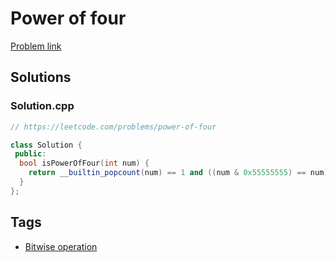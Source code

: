 # Power of four

[Problem link](https://leetcode.com/problems/power-of-four)

## Solutions


### Solution.cpp
```cpp
// https://leetcode.com/problems/power-of-four

class Solution {
 public:
  bool isPowerOfFour(int num) {
    return __builtin_popcount(num) == 1 and ((num & 0x55555555) == num);
  }
};
```
## Tags

* [Bitwise operation](/Collections/bitwise-operation.md#bitwise-operation)
